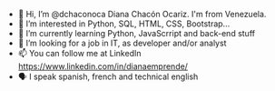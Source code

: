 - 👋 Hi, I’m @dchaconoca Diana Chacón Ocariz. I'm from Venezuela.
- 👀 I’m interested in Python, SQL, HTML, CSS, Bootstrap...
- 🌱 I’m currently learning Python, JavaScrript and back-end stuff
- 💞️ I’m looking for a job in IT, as developer and/or analyst
- 📫 You can follow me at LinkedIn https://www.linkedin.com/in/dianaemprende/
- 🗣 I speak spanish, french and technical english

<!---
dchaconoca/dchaconoca is a ✨ special ✨ repository because its `README.md` (this file) appears on your GitHub profile.
You can click the Preview link to take a look at your changes.
--->
